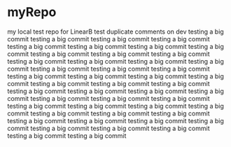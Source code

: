 # myRepo
my local test repo for LinearB
test duplicate comments on dev
testing a big commit 
testing a big commit 
testing a big commit 
testing a big commit 
testing a big commit 
testing a big commit 
testing a big commit 
testing a big commit 
testing a big commit 
testing a big commit 
testing a big commit 
testing a big commit 
testing a big commit 
testing a big commit 
testing a big commit 
testing a big commit 
testing a big commit 
testing a big commit 
testing a big commit 
testing a big commit 
testing a big commit 
testing a big commit 
testing a big commit 
testing a big commit 
testing a big commit 
testing a big commit 
testing a big commit 
testing a big commit 
testing a big commit 
testing a big commit 
testing a big commit 
testing a big commit 
testing a big commit 
testing a big commit 
testing a big commit 
testing a big commit 
testing a big commit 
testing a big commit 
testing a big commit 
testing a big commit 
testing a big commit 
testing a big commit 
testing a big commit 
testing a big commit 
testing a big commit 
testing a big commit 
testing a big commit 
testing a big commit 

